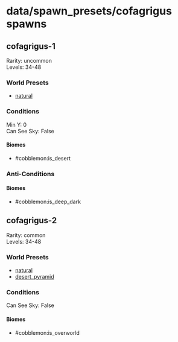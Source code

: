 # data/spawn_presets/cofagrigus spawns  
  
## cofagrigus-1  
Rarity: uncommon  
Levels: 34-48  
  
### World Presets  
* [natural](/data/spawn_data/natural.md)  
  
### Conditions  
Min Y: 0  
Can See Sky: False  
  
#### Biomes  
  * #cobblemon:is_desert
  
  
### Anti-Conditions  
  
#### Biomes  
  * #cobblemon:is_deep_dark
  
  
## cofagrigus-2  
Rarity: common  
Levels: 34-48  
  
### World Presets  
* [natural](/data/spawn_data/natural.md)  
* [desert_pyramid](/data/spawn_data/desert_pyramid.md)  
  
### Conditions  
Can See Sky: False  
  
#### Biomes  
  * #cobblemon:is_overworld
  
